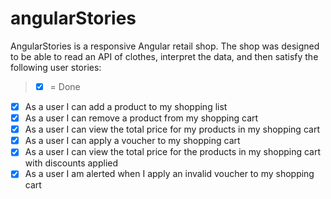 # angularStories

AngularStories is a responsive Angular retail shop. The shop was designed to be able to read an API of clothes, interpret the data, and then satisfy the following user stories:


> * [x] = Done

* [x] As a user I can add a product to my shopping list
* [x] As a user I can remove a product from my shopping cart
* [x] As a user I can view the total price for my products in my shopping cart
* [x] As a user I can apply a voucher to my shopping cart
* [x] As a user I can view the total price for the products in my shopping cart with discounts applied
* [x] As a user I am alerted when I apply an invalid voucher to my shopping cart
